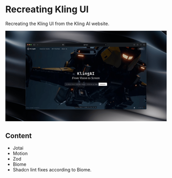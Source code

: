 # Recreating Kling UI

Recreating the Kling UI from the Kling AI website.

![Preview](README.png)

## Content

- Jotai
- Motion
- Zod
- Biome
- Shadcn lint fixes according to Biome.
